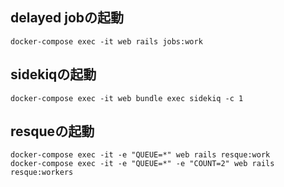 ## delayed jobの起動
```
docker-compose exec -it web rails jobs:work
```

## sidekiqの起動
```
docker-compose exec -it web bundle exec sidekiq -c 1
```

## resqueの起動
```
docker-compose exec -it -e "QUEUE=*" web rails resque:work
docker-compose exec -it -e "QUEUE=*" -e "COUNT=2" web rails resque:workers
```
